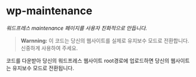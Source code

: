 # wp-maintenance
*워드프레스 maintenance 페이지를 사용자 친화적으로 만듭니다.*

> **Warnning:** 이 코드는 당신의 웹사이트를 실제로 유지보수 모드로 전환합니다. 신중하게 사용하여 주세요.

코드를 다운받아 당신의 워드프레스 웹사이트 root경로에 업로드하면 당신의 웹사이트는 유지보수 모드로 전환됩니다.
